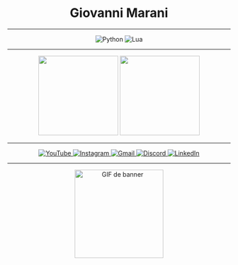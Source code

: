 <div align="center">
  
# **Giovanni Marani**


---



![Python](https://img.shields.io/badge/Python-14354C?style=for-the-badge&logo=python&logoColor=white)
![Lua](https://img.shields.io/badge/Lua-2C2D72?style=for-the-badge&logo=lua&logoColor=white)

---



<div align="center">
  <img height="180em" src="https://github-readme-stats.vercel.app/api?username=GiovanniMarani&show_icons=true&theme=tokyonight&count_private=true"/>
  <img height="180em" src="https://github-readme-stats.vercel.app/api/top-langs/?username=GiovanniMarani&layout=compact&langs_count=7&theme=tokyonight"/>
</div>

---


<div align="center">

<a href="https://www.youtube.com/@Hencens" target="_blank">
  <img src="https://img.shields.io/badge/YouTube-FF0000?style=for-the-badge&logo=youtube&logoColor=white" alt="YouTube"/>
</a>

<a href="https://www.instagram.com/giovanni.oms/" target="_blank">
  <img src="https://img.shields.io/badge/Instagram-E4405F?style=for-the-badge&logo=instagram&logoColor=white" alt="Instagram"/>
</a>

<a href="mailto:giovanni.omsilva@gmail.com">
  <img src="https://img.shields.io/badge/Gmail-D14836?style=for-the-badge&logo=gmail&logoColor=white" alt="Gmail"/>
</a>

<a href="https://discordapp.com/users/1225913815787372594" target="_blank">
  <img src="https://img.shields.io/badge/Discord-5865F2?style=for-the-badge&logo=discord&logoColor=white" alt="Discord"/>
</a>

<a href="https://www.linkedin.com/in/giovanni-marani-5b7501323/" target="_blank">
  <img src="https://img.shields.io/badge/LinkedIn-0077B5?style=for-the-badge&logo=linkedin&logoColor=white" alt="LinkedIn"/>
</a>

</div>

---

<!-- GIF Adicionado -->
<div align="center">
  <img src="https://static.planetminecraft.com/files/profile_banner/3839386_1.gif" alt="GIF de banner" height="200px"/>
</div>


</div>
